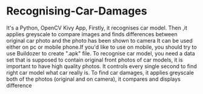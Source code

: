 # Recognising-Car-Damages
 It's a Python, OpenCV Kivy App, Firstly, it recognises car model. Then ,it applies greyscale to compare images and finds differences between original car photo and the photo has been shown to camera
It can be used either on pc or mobile phone.If you'd like to use on mobile, you should try to use Buildozer to create ".apk" file.
To recognise car model, you need a data set that is supposed to contain original front photos of car models, it is important to have high quality photos. It controls every single second to find right car model what car really is. 
To find car damages, it applies greyscale both of the photos (original and on camera), it compares and displays difference
